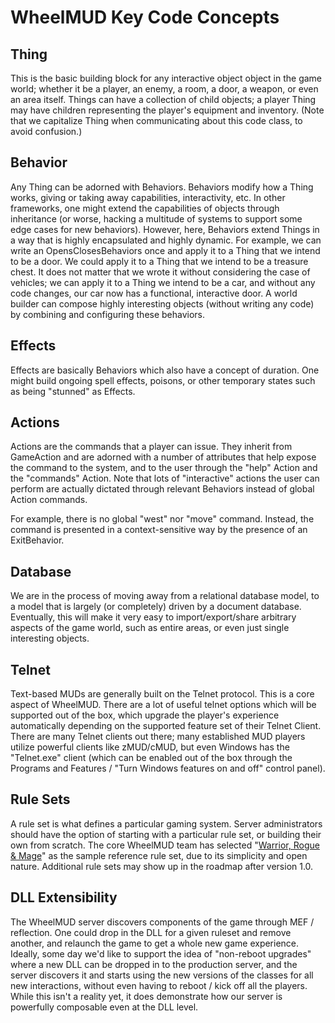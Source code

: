 # WheelMUD Key Code Concepts

## Thing
This is the basic building block for any interactive object object in the game world; whether it be a player, an enemy, a room, a door, a weapon, or even an area itself. Things can have a collection of child objects; a player Thing may have children representing the player's equipment and inventory. (Note that we capitalize Thing when communicating about this code class, to avoid confusion.)

## Behavior
Any Thing can be adorned with Behaviors. Behaviors modify how a Thing works, giving or taking away capabilities, interactivity, etc. In other frameworks, one might extend the capabilities of objects through inheritance (or worse, hacking a multitude of systems to support some edge cases for new behaviors). However, here, Behaviors extend Things in a way that is highly encapsulated and highly dynamic. For example, we can write an OpensClosesBehaviors once and apply it to a Thing that we intend to be a door. We could apply it to a Thing that we intend to be a treasure chest. It does not matter that we wrote it without considering the case of vehicles; we can apply it to a Thing we intend to be a car, and without any code changes, our car now has a functional, interactive door. A world builder can compose highly interesting objects (without writing any code) by combining and configuring these behaviors.

## Effects
Effects are basically Behaviors which also have a concept of duration. One might build ongoing spell effects, poisons, or other temporary states such as being "stunned" as Effects.

## Actions
Actions are the commands that a player can issue. They inherit from GameAction and are adorned with a number of attributes that help expose the command to the system, and to the user through the "help" Action and the "commands" Action. Note that lots of "interactive" actions the user can perform are actually dictated through relevant Behaviors instead of global Action commands.

For example, there is no global "west" nor "move" command. Instead, the command is presented in a context-sensitive way by the presence of an ExitBehavior.

## Database
We are in the process of moving away from a relational database model, to a model that is largely (or completely) driven by a document database. Eventually, this will make it very easy to import/export/share arbitrary aspects of the game world, such as entire areas, or even just single interesting objects.

## Telnet
Text-based MUDs are generally built on the Telnet protocol. This is a core aspect of WheelMUD. There are a lot of useful telnet options which will be supported out of the box, which upgrade the player's experience automatically depending on the supported feature set of their Telnet Client. There are many Telnet clients out there; many established MUD players utilize powerful clients like zMUD/cMUD, but even Windows has the "Telnet.exe" client (which can be enabled out of the box through the Programs and Features / "Turn Windows features on and off" control panel).

## Rule Sets
A rule set is what defines a particular gaming system. Server administrators should have the option of starting with a particular rule set, or building their own from scratch. The core WheelMUD team has selected "[Warrior, Rogue & Mage](http://www.stargazergames.eu/games/warrior-rogue-mage)" as the sample reference rule set, due to its simplicity and open nature. Additional rule sets may show up in the roadmap after version 1.0.

## DLL Extensibility
The WheelMUD server discovers components of the game through MEF / reflection. One could drop in the DLL for a given ruleset and remove another, and relaunch the game to get a whole new game experience. Ideally, some day we'd like to support the idea of "non-reboot upgrades" where a new DLL can be dropped in to the production server, and the server discovers it and starts using the new versions of the classes for all new interactions, without even having to reboot / kick off all the players. While this isn't a reality yet, it does demonstrate how our server is powerfully composable even at the DLL level.
